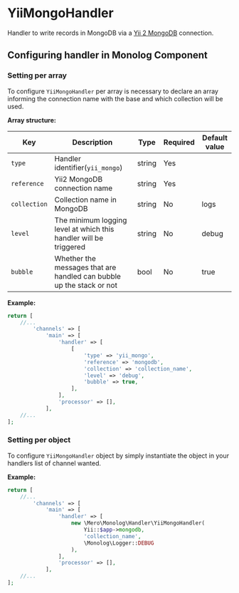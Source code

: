 YiiMongoHandler
===============

Handler to write records in MongoDB via a [Yii 2 MongoDB](https://github.com/yiisoft/yii2-mongodb) 
connection.

Configuring handler in Monolog Component
----------------------------------------

### Setting per array

To configure `YiiMongoHandler` per array is necessary to declare an array informing the connection name
with the base and which collection will be used.

**Array structure:**

| Key          | Description                                                          | Type       | Required | Default value |
| ------------ | -------------------------------------------------------------------- | ---------- | -------- | ------------- |
| `type`       | Handler identifier(`yii_mongo`)                                      | string     | Yes      |               |
| `reference`  | Yii2 MongoDB connection name                                         | string     | Yes      |               |
| `collection` | Collection name in MongoDB                                           | string     | No       | logs          |
| `level`      | The minimum logging level at which this handler will be triggered    | string     | No       | debug         |
| `bubble`     | Whether the messages that are handled can bubble up the stack or not | bool       | No       | true          |

**Example:**

```php
return [
    //...
        'channels' => [
            'main' => [
                'handler' => [
                    [
                        'type' => 'yii_mongo',
                        'reference' => 'mongodb',
                        'collection' => 'collection_name',
                        'level' => 'debug',
                        'bubble' => true,
                    ],
                ],
                'processor' => [],
            ],
    //...
];
```

### Setting per object

To configure `YiiMongoHandler` object by simply instantiate the object in your handlers list of channel
wanted.

**Example:**

```php
return [
    //...
        'channels' => [
            'main' => [
                'handler' => [
                    new \Mero\Monolog\Handler\YiiMongoHandler(
                        Yii::$app->mongodb,
                        'collection_name',
                        \Monolog\Logger::DEBUG
                    ),
                ],
                'processor' => [],
            ],
    //...
];
```

